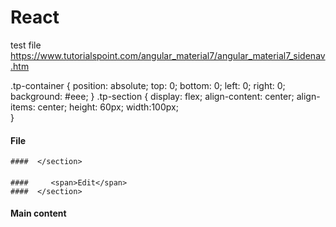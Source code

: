 # React
test file
https://www.tutorialspoint.com/angular_material7/angular_material7_sidenav.htm


.tp-container {
   position: absolute;
   top: 0;
   bottom: 0;
   left: 0;
   right: 0;
   background: #eee;
}
.tp-section {
   display: flex;
   align-content: center;
   align-items: center;
   height: 60px;
   width:100px;   
}
#### <mat-sidenav-container class = "tp-container">
####   <mat-sidenav mode = "side" opened>
  ####    <section class = "tp-section">
   ####      <span>File</span>
    ####  </section>
   ####   <section class = "tp-section">
    ####     <span>Edit</span>
    ####  </section>
 ####  </mat-sidenav>
 ####  <mat-sidenav-content>Main content</mat-sidenav-content>
#### </mat-sidenav-container> 


